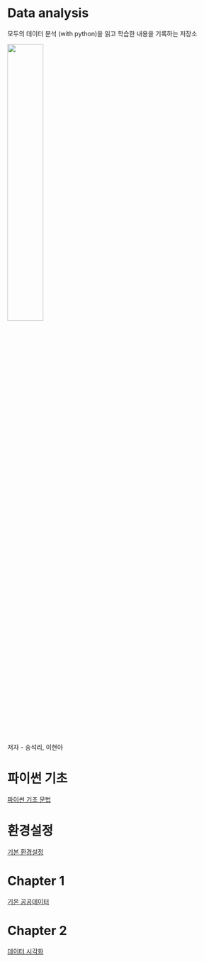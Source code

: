 # Data analysis
모두의 데이터 분석 (with python)을 읽고 학습한 내용을 기록하는 저장소

<img src="http://image.yes24.com/goods/72227684/800x0" width = 40% height = 40%>

저자 - 송석리, 이현아

# 파이썬 기초

[파이썬 기초 문법](https://github.com/hs-krispy/Data-analysis/blob/master/python.md)

# 환경설정

[기본 환경설정](https://github.com/hs-krispy/Data-analysis/blob/master/setting.md)

# Chapter 1

[기온 공공데이터](https://github.com/hs-krispy/Data-analysis/blob/master/chap1.md)

# Chapter 2

 [데이터 시각화](https://github.com/hs-krispy/Data-analysis/blob/master/chap2.md)